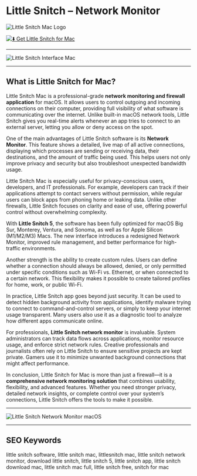 # Little Snitch – Network Monitor

![Little Snitch Mac Logo](https://upload.wikimedia.org/wikipedia/en/0/01/Little_Snitch_4_logo.png)  

[![⬇️ Get Little Snitch for Mac](https://img.shields.io/badge/⬇️_Get_Little_Snitch_Mac-darkblue?style=for-the-badge&logo=apple)](#)  

---

![Little Snitch Interface Mac](https://images.macrumors.com/t/jfKdR9Cuc-mJ9FxEbw2P46Bm-Ck=/1600x900/smart/article-new/2020/11/little-snitch-5.jpg)  

---

## What is Little Snitch for Mac?  

Little Snitch Mac is a professional-grade **network monitoring and firewall application** for macOS. It allows users to control outgoing and incoming connections on their computer, providing full visibility of what software is communicating over the internet. Unlike built-in macOS network tools, Little Snitch gives you real-time alerts whenever an app tries to connect to an external server, letting you allow or deny access on the spot.  

One of the main advantages of Little Snitch software is its **Network Monitor**. This feature shows a detailed, live map of all active connections, displaying which processes are sending or receiving data, their destinations, and the amount of traffic being used. This helps users not only improve privacy and security but also troubleshoot unexpected bandwidth usage.  

Little Snitch Mac is especially useful for privacy-conscious users, developers, and IT professionals. For example, developers can track if their applications attempt to contact servers without permission, while regular users can block apps from phoning home or leaking data. Unlike other firewalls, Little Snitch focuses on clarity and ease of use, offering powerful control without overwhelming complexity.  

With **Little Snitch 5**, the software has been fully optimized for macOS Big Sur, Monterey, Ventura, and Sonoma, as well as for Apple Silicon (M1/M2/M3) Macs. The new interface introduces a redesigned Network Monitor, improved rule management, and better performance for high-traffic environments.  

Another strength is the ability to create custom rules. Users can define whether a connection should always be allowed, denied, or only permitted under specific conditions such as Wi-Fi vs. Ethernet, or when connected to a certain network. This flexibility makes it possible to create tailored profiles for home, work, or public Wi-Fi.  

In practice, Little Snitch app goes beyond just security. It can be used to detect hidden background activity from applications, identify malware trying to connect to command-and-control servers, or simply to keep your internet usage transparent. Many users also use it as a diagnostic tool to analyze how different apps communicate online.  

For professionals, **Little Snitch network monitor** is invaluable. System administrators can track data flows across applications, monitor resource usage, and enforce strict network rules. Creative professionals and journalists often rely on Little Snitch to ensure sensitive projects are kept private. Gamers use it to minimize unwanted background connections that might affect performance.  

In conclusion, Little Snitch for Mac is more than just a firewall—it is a **comprehensive network monitoring solution** that combines usability, flexibility, and advanced features. Whether you need stronger privacy, detailed network insights, or complete control over your system’s connections, Little Snitch offers the tools to make it possible.  

---

![Little Snitch Network Monitor macOS](https://d2c0db5b8fb27c1c9887-9b32efc83a6b298bb22e7a1df0837426.ssl.cf2.rackcdn.com/14340441-little-snitch-mini-3200x1934.png)  

---

## SEO Keywords  

little snitch software, little snitch mac, littlesnitch mac, little snitch network monitor, download little snitch, little snitch 5, little snitch app, little snitch download mac, little snitch mac full, little snitch free, snitch for mac  
